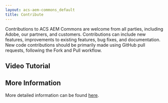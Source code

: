 ```yaml
---
layout: acs-aem-commons_default
title: Contribute
---
```


Contributions to ACS AEM Commons are welcome from all parties, including Adobe, our partners, and customers. Contributions can include new features, improvements to existing features, bug fixes, and documentation. New code contributions should be primarily made using GitHub pull requests, following the Fork and Pull workflow.

## Video Tutorial

<style type="text/css">
    #s7interactivevideo_div.s7interactivevideoviewer {
         width: 57%;
        margin-left: auto;
        margin-right: auto;
    }
</style>
<script type="text/javascript" src="http://justinedelson.assetsadobe.com/etc/dam/viewers/s7viewers/html5/js/InteractiveVideoViewer.js"></script>
<div id="s7interactivevideo_div"></div>
<script type="text/javascript">
    (function() {
        var vpPlugin,
            onUserEvent = function(event) {
                if (event.s7event.trackEvent === s7sdk.event.UserEvent.INTERACTIVE_SWATCH) {
                    digitalData.event.push({
                        href : event.s7event.data[0],
                        location : 'sidebar'
                        });
                    if (_satellite) {
                        _satellite.track("video-click");
                    }
                } else if (event.s7event.trackEvent === s7sdk.event.UserEvent.INTERACTIVE_THUMBNAIL_GRID_VIEW_SWATCH) {
                    digitalData.event.push({
                        href : event.s7event.data[0],
                        location : 'endslate'
                        });
                    if (_satellite) {
                        _satellite.track("video-click");
                    }
                }
            },
            onInteractiveData = function(event) {
                var interactiveDataProperties = event.s7event.data.properties,
                    title = (interactiveDataProperties) ? interactiveDataProperties.title : null;
                digitalData.videoInfo.title = title;
            },
            videoViewer = new s7viewers.InteractiveVideoViewer({
                "containerId" : "s7interactivevideo_div",
                "params" : { 
                    "serverurl" : "http://justinedelson.assetsadobe.com/is/image",
                    "contenturl" : "http://justinedelson.assetsadobe.com/", 
                    "config" : "/etc/dam/presets/viewer/Shoppable_Video_light",
                    "config2" : "/etc/dam/tenants/justinedelson/presets/analytics",
                    "videoserverurl": "https://gateway-na.assetsadobe.com/DMGateway/public/justinedelson",
                    "interactivedata": "is/content/content/dam/mac/justinedelson/_VTT/aemcasts/Contributing.mp4.svideo.vtt",
                    "asset" : "/content/dam/mac/justinedelson/aemcasts/Contributing.mp4"
                },
                "handlers":{
                    "trackEvent": function(objID, compClass, instName, timeStamp, eventInfo) {
                        var eventData = eventInfo.split(","),
                            eventType = eventData[0],
                            event = { eventType : eventType };

                        switch (eventType) {
                            case s7sdk.event.UserEvent.MILESTONE:
                                break;
                            case s7sdk.event.UserEvent.PLAY:
                                event.timestamp = eventData[1];
                                break;
                            case s7sdk.event.UserEvent.METADATA:
                                if (eventData[1] === "DURATION") {
                                    digitalData.videoInfo.length = eventData[2];
                                }
                                break;
                        }
                        //digitalData.event.push(event);
                        //console.log(eventInfo);
                        if (_satellite) {
                            _satellite.track("video-" + eventType.toLowerCase());
                        }
                    },
                    "initComplete" : function() {
                        var videoPlayer = videoViewer.getComponent("videoPlayer"),
                            interactiveSwatches = videoViewer.getComponent("interactiveSwatches"),
                            callToAction = videoViewer.getComponent("interactiveThumbnailGridView"); 

                        digitalData.videoInfo.id = videoViewer.params.asset;
                        videoPlayer.addEventListener(s7sdk.event.InteractiveDataEvent.NOTF_INTERACTIVE_DATA, onInteractiveData, false);
                        interactiveSwatches.addEventListener(s7sdk.event.UserEvent.NOTF_USER_EVENT, onUserEvent, false);
                        callToAction.addEventListener(s7sdk.event.UserEvent.NOTF_USER_EVENT, onUserEvent, false);
                        
                        if (window.initVideoAnalytics) {
                            vpPlugin = window.initVideoAnalytics(videoPlayer);
                        }
                    }
                }
            });

        digitalData.videoInfo = {
            streamType: "vod",
            playerName: "Interactive"
        };

        videoViewer.init();
    })();
</script>

## More Information

More detailed information can be found <a href="https://github.com/Adobe-Consulting-Services/acs-aem-commons/blob/master/CONTRIBUTING.md">here</a>.
